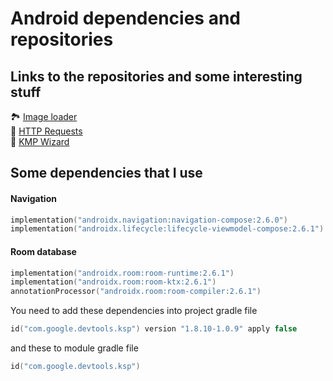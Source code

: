 # Android dependencies and repositories

## Links to the repositories and some interesting stuff
🏞️ [Image loader](https://coil-kt.github.io/coil/compose/) <br>
🛜 [HTTP Requests](https://ktor.io/) <br>
🧙 [KMP Wizard](https://kmp.jetbrains.com/)
## Some dependencies that I use
#### Navigation
``` kotlin
implementation("androidx.navigation:navigation-compose:2.6.0")
implementation("androidx.lifecycle:lifecycle-viewmodel-compose:2.6.1")
```
#### Room database
``` kotlin
implementation("androidx.room:room-runtime:2.6.1")
implementation("androidx.room:room-ktx:2.6.1")
annotationProcessor("androidx.room:room-compiler:2.6.1")
```
You need to add these dependencies into project gradle file
``` kotlin
id("com.google.devtools.ksp") version "1.8.10-1.0.9" apply false
```
and these to module gradle file
``` kotlin
id("com.google.devtools.ksp")
```

